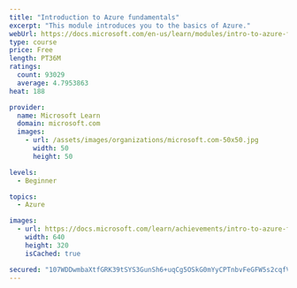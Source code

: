 ```yaml
---
title: "Introduction to Azure fundamentals"
excerpt: "This module introduces you to the basics of Azure."
webUrl: https://docs.microsoft.com/en-us/learn/modules/intro-to-azure-fundamentals/
type: course
price: Free
length: PT36M
ratings:
  count: 93029
  average: 4.7953863
heat: 188

provider:
  name: Microsoft Learn
  domain: microsoft.com
  images:
    - url: /assets/images/organizations/microsoft.com-50x50.jpg
      width: 50
      height: 50

levels:
  - Beginner

topics:
  - Azure

images:
  - url: https://docs.microsoft.com/learn/achievements/intro-to-azure-fundamentals-social.png
    width: 640
    height: 320
    isCached: true

secured: "107WDDwmbaXtfGRK39tSYS3GunSh6+uqCg5OSkG0mYyCPTnbvFeGFW5s2cqfV2+dHW//lKMY/wjyXbYs0uvzftVF8rU0GrgOCLUyPF6L7kJiMifkcK38PAYk/zrjfN/RZjhi1PI01pE/GcXCNFM0/b/5S+So3O9I7dVrBBdsmbJpyOOxrOcse5216GNcDH613u3bKfqdYug5QZURuudIswvBNaD2KFTxrJaZ4FHQ/aOTKuhkD/eoNubhOk4Chhjx8L7qnbFMSui/bW9NUZV6pMhiJUhBasKw070rEG05tb1+Mv+qcKg5uMzk+aGeMH8S6ZK0E40bLVCgICLRIYUtVA4XodAOfUIU44myV3mz50r2SId8hbf1SvX+xeDW4yojhHwXcPJlPBbMWRKYaw/4E/jM5t0SjzThAhgcbIKc7iRUfMj964O3YDN2z7TsbsQj;bMbsTeEMYaMHzWC4ghwncg=="
---
```


